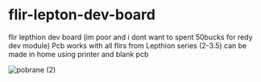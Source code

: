 # flir-lepton-dev-board
flir lepthion dev board (im poor and i dont want to spent 50bucks for redy dev module) 
Pcb works with all flirs from Lepthion series (2-3.5)
can be made in home using printer and blank pcb

![pobrane (2)](https://github.com/KerisFurr/flir-lepton-dev-board/assets/86082477/fff31186-c1ff-4315-b3c9-64f3729fd79d)

